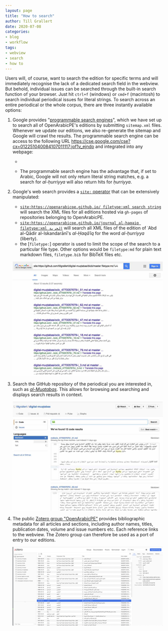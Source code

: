 ```yaml
---
layout: page
title: "How to search"
author: Till Grallert
date: 2020-07-08
categories:
- blog
- workflow
tags:
- webview
- search
- how to
---
```


<script async src="https://cse.google.com/cse.js?cx=012251040084107011117:jof1v_ejndo"></script>

Users will, of course, want to search the edition for specific terms and will immediately recognise the lack of a dedicated search field in the webview. But behold, individual issues can be searched through the built-in search function of your browser. Just hit `ctrl+f` (windows) or `cmd+f` (macintosh) to search individual periodical issues for literal strings. To search across an entire periodical or the whole corpus, there are three instantly available options:

1. Google  provides "[programmable search engines](https://programmablesearchengine.google.com/)", which we have set up to search all of OpenArabicPE's editions by submitting `sitemap.xml` files. Whenever we update our editions, we also re-generate the sitemap and Google will crawl the results. The programmable search engine can be access to the following URL <https://cse.google.com/cse?cx=012251040084107011117:jof1v_ejndo> and integrated into any webpage:
    - <div class="gcse-search"></div>
    - The programmable search engine has the advantage that, if set to Arabic, Google will not only return literal string matches, e.g. a search for *al-ḥurriyya* will also return hits for *ḥurriyya*.
2. Google's web search provides a [`site:` operator](https://moz.com/blog/25-killer-combos-for-googles-site-operator) that can be extensively manipulated:
    + [`site:https://openarabicpe.github.io/ filetype:xml search string`](https://www.google.com/search?q=site%3Ahttps%3A%2F%2Fopenarabicpe.github.io%2F+filetype%3Axml+%D8%A7%D9%84%D9%82%D9%88%D9%8A%D9%85%D8%A9) will search the XML files for all editions hosted via `gh-pages` of repositories belonging to OpenArabicPE.
    + [`site:https://openarabicpe.github.io/journal_al-haqaiq filetype:xml الحرية`](https://www.google.com/search?q=site%3Ahttps%3A%2F%2Fopenarabicpe.github.io%2Fjournal_al-haqaiq+filetype%3Axml+الحرية) will search all XML files of the edition of ʿAbd al-Qādir al-Iskandarānī's *al-Ḥaqāʾiq* for the word *al-ḥurriyya* (liberty).
    + the [`filetype:`] operator is used to limit the scope of the search to a particular file type. Other options would be `filetype:md` for plain text markdown files, `filetype.bib` for BibTeX files etc.

    ![Search Google with the `site:` operator](/assets/images/search-google.jpg)
3. Search the GitHub repository of the periodical you are interested in, such as [*al-Muqtabas*](https://github.com/tillgrallert/digital-muqtabas). This allows for browsing and searching and displays search results in context.

    ![Search the GitHub repository](/assets/images/search-github.jpg)

4. The public [Zotero group "OpenArabicPE"](https://www.zotero.org/groups/904125/openarabicpe/items) provides bibliographic metadata for all articles and sections, including author names, titles, publication dates, volume and issue numbers etc. Each reference links to the webview. The Zotero group can therefore be used as a port of entry to our editions.

    ![Search for *siḥāfa* in the Zoteor group](/assets/images/zotero-group_openarabicpe-search.png)
